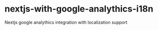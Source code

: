 # nextjs-with-google-analythics-i18n
Nextjs google analythics integration with localization support  

